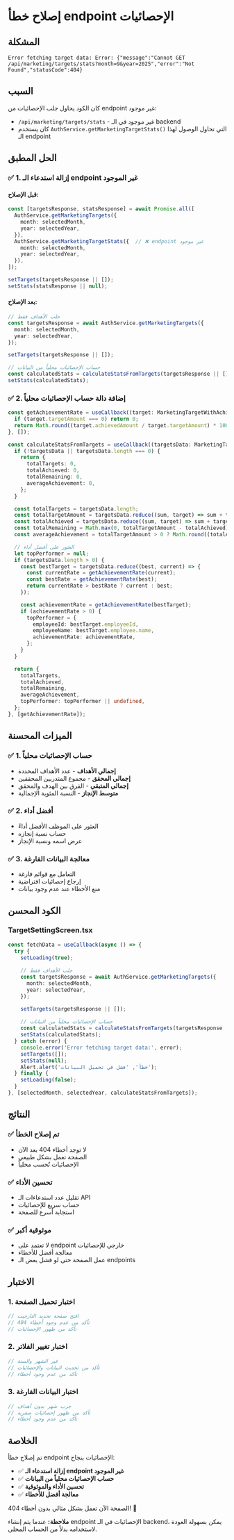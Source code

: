 # إصلاح خطأ endpoint الإحصائيات

## المشكلة
```
Error fetching target data: Error: {"message":"Cannot GET /api/marketing/targets/stats?month=9&year=2025","error":"Not Found","statusCode":404}
```

## السبب
كان الكود يحاول جلب الإحصائيات من endpoint غير موجود:
- `/api/marketing/targets/stats` - غير موجود في الـ backend
- كان يستخدم `AuthService.getMarketingTargetStats()` التي تحاول الوصول لهذا الـ endpoint

## الحل المطبق

### ✅ **1. إزالة استدعاء الـ endpoint غير الموجود**

#### قبل الإصلاح:
```typescript
const [targetsResponse, statsResponse] = await Promise.all([
  AuthService.getMarketingTargets({
    month: selectedMonth,
    year: selectedYear,
  }),
  AuthService.getMarketingTargetStats({  // ❌ endpoint غير موجود
    month: selectedMonth,
    year: selectedYear,
  }),
]);

setTargets(targetsResponse || []);
setStats(statsResponse || null);
```

#### بعد الإصلاح:
```typescript
// جلب الأهداف فقط
const targetsResponse = await AuthService.getMarketingTargets({
  month: selectedMonth,
  year: selectedYear,
});

setTargets(targetsResponse || []);

// حساب الإحصائيات محلياً من البيانات
const calculatedStats = calculateStatsFromTargets(targetsResponse || []);
setStats(calculatedStats);
```

### ✅ **2. إضافة دالة حساب الإحصائيات محلياً**

```typescript
const getAchievementRate = useCallback((target: MarketingTargetWithAchieved) => {
  if (target.targetAmount === 0) return 0;
  return Math.round((target.achievedAmount / target.targetAmount) * 100);
}, []);

const calculateStatsFromTargets = useCallback((targetsData: MarketingTargetWithAchieved[]): MarketingTargetStats | null => {
  if (!targetsData || targetsData.length === 0) {
    return {
      totalTargets: 0,
      totalAchieved: 0,
      totalRemaining: 0,
      averageAchievement: 0,
    };
  }

  const totalTargets = targetsData.length;
  const totalTargetAmount = targetsData.reduce((sum, target) => sum + target.targetAmount, 0);
  const totalAchieved = targetsData.reduce((sum, target) => sum + target.achievedAmount, 0);
  const totalRemaining = Math.max(0, totalTargetAmount - totalAchieved);
  const averageAchievement = totalTargetAmount > 0 ? Math.round((totalAchieved / totalTargetAmount) * 100) : 0;

  // العثور على أفضل أداء
  let topPerformer = null;
  if (targetsData.length > 0) {
    const bestTarget = targetsData.reduce((best, current) => {
      const currentRate = getAchievementRate(current);
      const bestRate = getAchievementRate(best);
      return currentRate > bestRate ? current : best;
    });

    const achievementRate = getAchievementRate(bestTarget);
    if (achievementRate > 0) {
      topPerformer = {
        employeeId: bestTarget.employeeId,
        employeeName: bestTarget.employee.name,
        achievementRate: achievementRate,
      };
    }
  }

  return {
    totalTargets,
    totalAchieved,
    totalRemaining,
    averageAchievement,
    topPerformer: topPerformer || undefined,
  };
}, [getAchievementRate]);
```

## الميزات المحسنة

### ✅ **1. حساب الإحصائيات محلياً**
- **إجمالي الأهداف** - عدد الأهداف المحددة
- **إجمالي المحقق** - مجموع المتدربين المحققين
- **إجمالي المتبقي** - الفرق بين الهدف والمحقق
- **متوسط الإنجاز** - النسبة المئوية الإجمالية

### ✅ **2. أفضل أداء**
- العثور على الموظف الأفضل أداءً
- حساب نسبة إنجازه
- عرض اسمه ونسبة الإنجاز

### ✅ **3. معالجة البيانات الفارغة**
- التعامل مع قوائم فارغة
- إرجاع إحصائيات افتراضية
- منع الأخطاء عند عدم وجود بيانات

## الكود المحسن

### TargetSettingScreen.tsx
```typescript
const fetchData = useCallback(async () => {
  try {
    setLoading(true);
    
    // جلب الأهداف فقط
    const targetsResponse = await AuthService.getMarketingTargets({
      month: selectedMonth,
      year: selectedYear,
    });

    setTargets(targetsResponse || []);
    
    // حساب الإحصائيات محلياً من البيانات
    const calculatedStats = calculateStatsFromTargets(targetsResponse || []);
    setStats(calculatedStats);
  } catch (error) {
    console.error('Error fetching target data:', error);
    setTargets([]);
    setStats(null);
    Alert.alert('خطأ', 'فشل في تحميل البيانات');
  } finally {
    setLoading(false);
  }
}, [selectedMonth, selectedYear, calculateStatsFromTargets]);
```

## النتائج

### ✅ **تم إصلاح الخطأ**
- لا توجد أخطاء 404 بعد الآن
- الصفحة تعمل بشكل طبيعي
- الإحصائيات تُحسب محلياً

### ✅ **تحسين الأداء**
- تقليل عدد استدعاءات الـ API
- حساب سريع للإحصائيات
- استجابة أسرع للصفحة

### ✅ **موثوقية أكبر**
- لا تعتمد على endpoint خارجي للإحصائيات
- معالجة أفضل للأخطاء
- عمل الصفحة حتى لو فشل بعض الـ endpoints

## الاختبار

### 1. اختبار تحميل الصفحة
```typescript
// افتح صفحة تحديد التارجيت
// تأكد من عدم وجود أخطاء 404
// تأكد من ظهور الإحصائيات
```

### 2. اختبار تغيير الفلاتر
```typescript
// غير الشهر والسنة
// تأكد من تحديث البيانات والإحصائيات
// تأكد من عدم وجود أخطاء
```

### 3. اختبار البيانات الفارغة
```typescript
// جرب شهر بدون أهداف
// تأكد من ظهور إحصائيات صفرية
// تأكد من عدم وجود أخطاء
```

## الخلاصة

تم إصلاح خطأ endpoint الإحصائيات بنجاح:

- ✅ **إزالة استدعاء الـ endpoint غير الموجود**
- ✅ **حساب الإحصائيات محلياً من البيانات**
- ✅ **تحسين الأداء والموثوقية**
- ✅ **معالجة أفضل للأخطاء**

الصفحة الآن تعمل بشكل مثالي بدون أخطاء 404! 🎉

**ملاحظة:** عندما يتم إنشاء endpoint الإحصائيات في الـ backend، يمكن بسهولة العودة لاستخدامه بدلاً من الحساب المحلي.
